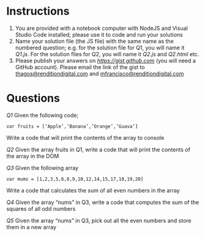 # Instructions

1. You are provided with a notebook computer with NodeJS and Visual Studio Code installed; please use it to code and run your solutions
2. Name your solution file (the JS file) with the same name as the numbered question; e.g. for the solution file for Q1, you will name it *Q1.js*. For the solution files for Q2, you will name it *Q2.js* and *Q2.html* etc. 
3. Please publish your answers on *https://gist.github.com* (you will need a GitHub account). Please email the link of the gist to thagos@renditiondigital.com and mfrancisco@renditiondigital.com

# Questions

*Q1* Given the following code;

```
var fruits = [‘Apple’,’Banana’,’Orange’,’Guava’]
```

Write a code that will print  the contents of the array to console

*Q2* Given the array fruits in Q1,  write a code that will print the contents of the array in the DOM

*Q3* Given the following array

```
var mums = [1,2,3,5,6,8,9,10,12,14,15,17,18,19,20]
```

Write a code that calculates the sum of all even numbers in the array

*Q4* Given the array “nums” in Q3, write a code that computes the sum of the squares of all odd numbers

*Q5* Given the array “nums”  in Q3, pick out all the even numbers and store them in a new array





